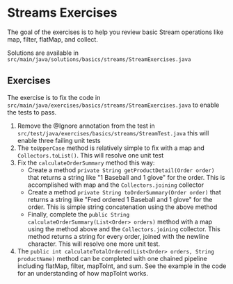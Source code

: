 # Streams Exercises

The goal of the exercises is to help you review basic Stream operations like map, filter, flatMap, and collect.

Solutions are available in `src/main/java/solutions/basics/streams/StreamExercises.java`

## Exercises

The exercise is to fix the code in `src/main/java/exercises/basics/streams/StreamExercises.java` to enable the tests to pass.

1. Remove the @Ignore annotation from the test in `src/test/java/exercises/basics/streams/StreamTest.java` this will enable three failing unit tests
2. The `toUpperCase` method is relatively simple to fix with a map and `Collectors.toList()`.  This will resolve one unit test
3. Fix the `calculateOrderSummary` method this way:
   - Create a method `private String getProductDetail(Order order)` that returns a string like "1 Baseball and 1 glove" for the order.  This is accomplished with map and the `Collectors.joining` collector
   - Create a method `private String toOrderSummary(Order order)` that returns a string like "Fred ordered 1 Baseball and 1 glove" for the order.  This is simple string concatenation using the above method
   - Finally, complete the `public String calculateOrderSummary(List<Order> orders)` method with a map using the method above and the `Collectors.joining` collector.  This method returns a string for every order, joined with the newline character.  This will resolve one more unit test.
4. The `public int calculateTotalOrdered(List<Order> orders, String productName)` method can be completed with one chained pipeline including flatMap, filter, mapToInt, and sum.  See the example in the code for an understanding of how mapToInt works.
 
